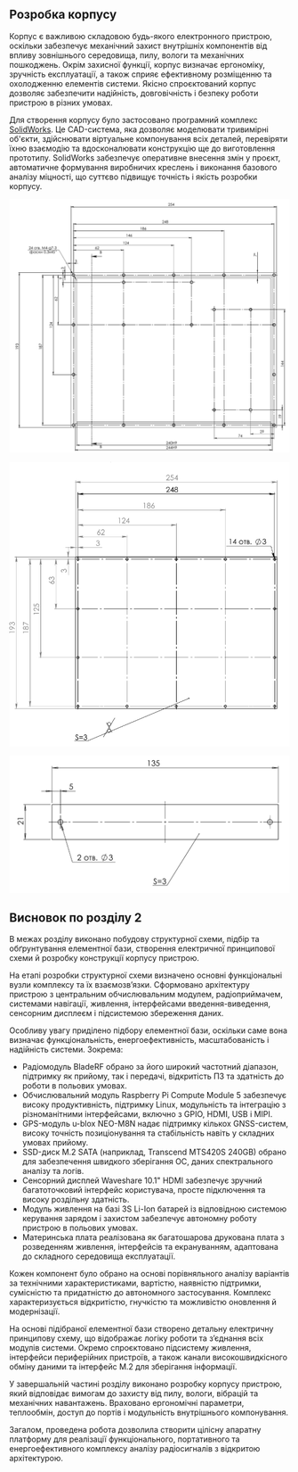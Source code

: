 ##  Розробка корпусу

Корпус є важливою складовою будь-якого електронного пристрою, оскільки забезпечує механічний захист внутрішніх компонентів від впливу зовнішнього середовища, пилу, вологи та механічних пошкоджень. Окрім захисної функції, корпус визначає ергономіку, зручність експлуатації, а також сприяє ефективному розміщенню та охолодженню елементів системи. Якісно спроєктований корпус дозволяє забезпечити надійність, довговічність і безпеку роботи пристрою в різних умовах.

Для створення корпусу було застосовано програмний комплекс [SolidWorks](https://www.solidworks.com/). Це CAD-система, яка дозволяє моделювати тривимірні об'єкти, здійснювати віртуальне компонування всіх деталей, перевіряти їхню взаємодію та вдосконалювати конструкцію ще до виготовлення прототипу. SolidWorks забезпечує оперативне внесення змін у проєкт, автоматичне формування виробничих креслень і виконання базового аналізу міцності, що суттєво підвищує точність і якість розробки корпусу.

![Бокс w=14](imgs/image-59.png)

![Захист екрану w=12](imgs/image-58.png)

![Захист роз'ємів w=12](imgs/image-57.png)

## Висновок по розділу  2

В межах розділу виконано побудову структурної схеми, підбір та обґрунтування елементної бази, створення електричної принципової схеми й розробку конструкції корпусу пристрою.

На етапі розробки структурної схеми визначено основні функціональні вузли комплексу та їх взаємозв’язки. Сформовано архітектуру пристрою з центральним обчислювальним модулем, радіоприймачем, системами навігації, живлення, інтерфейсами введення-виведення, сенсорним дисплеєм і підсистемою збереження даних.

Особливу увагу приділено підбору елементної бази, оскільки саме вона визначає функціональність, енергоефективність, масштабованість і надійність системи. Зокрема:

* Радіомодуль BladeRF обрано за його широкий частотний діапазон, підтримку як прийому, так і передачі, відкритість ПЗ та здатність до роботи в польових умовах.
* Обчислювальний модуль Raspberry Pi Compute Module 5 забезпечує високу продуктивність, підтримку Linux, модульність та інтеграцію з різноманітними інтерфейсами, включно з GPIO, HDMI, USB і MIPI.
* GPS-модуль u-blox NEO-M8N надає підтримку кількох GNSS-систем, високу точність позиціонування та стабільність навіть у складних умовах прийому.
* SSD-диск M.2 SATA (наприклад, Transcend MTS420S 240GB) обрано для забезпечення швидкого зберігання ОС, даних спектрального аналізу та логів.
* Сенсорний дисплей Waveshare 10.1" HDMI забезпечує зручний багатоточковий інтерфейс користувача, просте підключення та високу роздільну здатність.
* Модуль живлення на базі 3S Li-Ion батарей із відповідною системою керування зарядом і захистом забезпечує автономну роботу пристрою в польових умовах.
* Материнська плата реалізована як багатошарова друкована плата з розведенням живлення, інтерфейсів та екрануванням, адаптована до складного середовища експлуатації.

Кожен компонент було обрано на основі порівняльного аналізу варіантів за технічними характеристиками, вартістю, наявністю підтримки, сумісністю та придатністю до автономного застосування. Комплекс характеризується відкритістю, гнучкістю та можливістю оновлення й модернізації.

На основі підібраної елементної бази створено детальну електричну принципову схему, що відображає логіку роботи та з’єднання всіх модулів системи. Окремо спроєктовано підсистему живлення, інтерфейси периферійних пристроїв, а також канали високошвидкісного обміну даними та інтерфейс M.2 для зберігання інформації.

У завершальній частині розділу виконано розробку корпусу пристрою, який відповідає вимогам до захисту від пилу, вологи, вібрацій та механічних навантажень. Враховано ергономічні параметри, теплообмін, доступ до портів і модульність внутрішнього компонування.

Загалом, проведена робота дозволила створити цілісну апаратну платформу для реалізації функціонального, портативного та енергоефективного комплексу аналізу радіосигналів з відкритою архітектурою.

